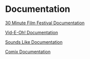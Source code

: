 # Documentation

[30 Minute Film Festival Documentation](https://github.com/noorashuaib/noorashuaib.github.io)


[Vid-E-Oh! Documentation](https://github.com/eabahrami/video/blob/main/README.md)


[Sounds Like Documentation](https://lucychoi1215.github.io/soundproject/soundproject.html)


[Comix Documentation](https://github.com/TonaCV/TonaCV.github.io/blob/main/cube/README.txt)
